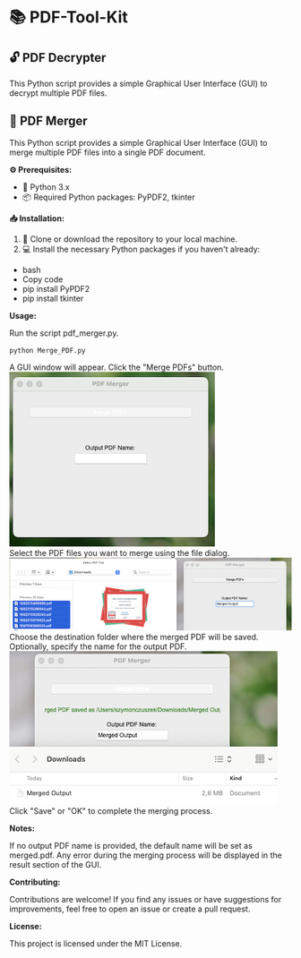 # 📚 PDF-Tool-Kit

## 🔓 PDF Decrypter

This Python script provides a simple Graphical User Interface (GUI) to decrypt multiple PDF files.

## 🔗 PDF Merger

This Python script provides a simple Graphical User Interface (GUI) to merge multiple PDF files into a single PDF document.

**⚙️ Prerequisites:**

- 🐍 Python 3.x
- 📦 Required Python packages: PyPDF2, tkinter

**📥 Installation:**

1. 📁 Clone or download the repository to your local machine.
2. 💻 Install the necessary Python packages if you haven't already:
- bash
- Copy code
- pip install PyPDF2
- pip install tkinter

**Usage:**

Run the script pdf_merger.py.
```terminal
python Merge_PDF.py
```
A GUI window will appear. Click the "Merge PDFs" button.
<br> ![Pictures/app.png](Pictures/app.png) <br>
Select the PDF files you want to merge using the file dialog.
<br> ![Pictures/app.png](Pictures/input.png) <br>
Choose the destination folder where the merged PDF will be saved. Optionally, specify the name for the output PDF.
<br> ![Pictures/app.png](Pictures/output.png) <br>
Click "Save" or "OK" to complete the merging process.

**Notes:**

If no output PDF name is provided, the default name will be set as merged.pdf.
Any error during the merging process will be displayed in the result section of the GUI.

**Contributing:**

Contributions are welcome! If you find any issues or have suggestions for improvements, feel free to open an issue or create a pull request.

**License:**

This project is licensed under the MIT License.
